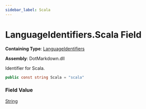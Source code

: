 ```yaml
---
sidebar_label: Scala
---
```


# LanguageIdentifiers\.Scala Field

**Containing Type**: [LanguageIdentifiers](../index.md)

**Assembly**: DotMarkdown\.dll

  
Identifier for Scala\.

```csharp
public const string Scala = "scala"
```

### Field Value

[String](https://docs.microsoft.com/en-us/dotnet/api/system.string)

